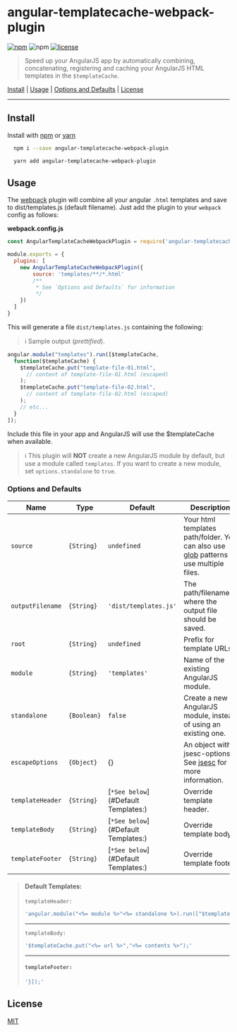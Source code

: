 # angular-templatecache-webpack-plugin

[![npm][npm]][npm-url]
![npm](https://img.shields.io/npm/dw/angular-templatecache-webpack-plugin.svg)
[![license](http://img.shields.io/badge/license-MIT-blue.svg?style=flat)](https://npmjs.org/package/angular-templatecache-webpack-plugin)

> Speed up your AngularJS app by automatically combining, concatenating, registering and caching your AngularJS HTML templates in the `$templateCache`.

<a href="#install">Install</a> | <a href="#usage">Usage</a> | <a href="#usage">Options and Defaults</a> | <a href="#license">License</a>

----

## Install

Install with [npm](https://www.npmjs.com/package/angular-templatecache-webpack-plugin) or [yarn](https://yarnpkg.com/package/angular-templatecache-webpack-plugin)

```bash
  npm i --save angular-templatecache-webpack-plugin
```

```bash
  yarn add angular-templatecache-webpack-plugin
```

## Usage

The [webpack](http://webpack.js.org/) plugin will combine all your angular `.html` templates and save to dist/templates.js (default filename). Just add the plugin to your `webpack`
config as follows:

**webpack.config.js**
```js
const AngularTemplateCacheWebpackPlugin = require('angular-templatecache-webpack-plugin');

module.exports = {
  plugins: [
    new AngularTemplateCacheWebpackPlugin({
        source: 'templates/**/*.html'
        /**
         * See `Options and Defaults` for information
         */
    })
  ]
}
```

This will generate a file `dist/templates.js` containing the following:
> ℹ️ Sample output (_prettified_).

```js
angular.module("templates").run([$templateCache,
  function($templateCache) {
    $templateCache.put("template-file-01.html",
      // content of template-file-01.html (escaped)
    );
    $templateCache.put("template-file-02.html",
      // content of template-file-02.html (escaped)
    );
    // etc...
  }
]);

```
Include this file in your app and AngularJS will use the $templateCache when available.
> ℹ️ This plugin will __NOT__ create a new AngularJS module by default, but use a module called `templates`. If you want to create a new module, set `options.standalone` to `true`.


### Options and Defaults
Name | Type | Default | Description
---|---|---|---
`source` | `{String}` | `undefined` |  Your html templates path/folder. You can also use [glob](https://github.com/isaacs/node-glob#readme) patterns to use multiple files.
`outputFilename` | `{String}` | `'dist/templates.js'` |  The path/filename.js where the output file should be saved.
`root` | `{String}` | `undefined` |  Prefix for template URLs.
`module` | `{String}` | `'templates'` |  Name of the existing AngularJS module.
`standalone` | `{Boolean}` | `false` |  Create a new AngularJS module, instead of using an existing one.
`escapeOptions ` | `{Object}` | {} |  An object with jsesc-options. See [jsesc](https://www.npmjs.com/package/jsesc#api) for more information.
`templateHeader` | `{String}` | [`*See below`](#Default Templates:) | Override template header.
`templateBody` | `{String}` | [`*See below`](#Default Templates:) | Override template body.
`templateFooter` | `{String}` | [`*See below`](#Default Templates:) | Override template footer.


> #### Default Templates:
> `templateHeader:`
>```js
>'angular.module("<%= module %>"<%= standalone %>).run(["$templateCache", function($templateCache) {'
>```
> ---
>`templateBody:`
>```js
>'$templateCache.put("<%= url %>","<%= contents %>");'
>```
> ---
>#### `templateFooter:`
>```js
>'}]);'
>```

## License

[MIT](./LICENSE)

[npm]: https://img.shields.io/npm/v/angular-templatecache-webpack-plugin.svg
[npm-url]: https://npmjs.com/package/angular-templatecache-webpack-plugin
